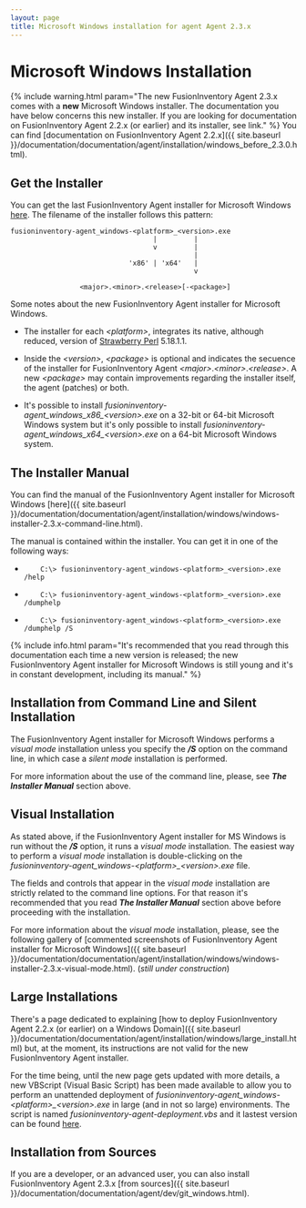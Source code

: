 ```yaml
---
layout: page
title: Microsoft Windows installation for agent Agent 2.3.x
---
```


# Microsoft Windows Installation

{% include warning.html param="The new FusionInventory Agent 2.3.x comes with a **new** Microsoft Windows installer. The documentation you have below concerns this new installer. If you are looking for documentation on FusionInventory Agent 2.2.x (or earlier) and its installer, see link." %}
You can find [documentation on FusionInventory Agent 2.2.x]({{ site.baseurl }}/documentation/documentation/agent/installation/windows_before_2.3.0.html).


## Get the Installer



You can get the last FusionInventory Agent installer for Microsoft Windows [here](http://forge.fusioninventory.org/projects/fusioninventory-agent-windows-installer/files "http://forge.fusioninventory.org/projects/fusioninventory-agent-windows-installer/files"). The filename of the installer follows this pattern:



    fusioninventory-agent_windows-<platform>_<version>.exe
                                       |         |
                                       v         |
                                                 |
                                 'x86' | 'x64'   |
                                                 v
                                                  
                     <major>.<minor>.<release>[-<package>]



Some notes about the new FusionInventory Agent installer for Microsoft Windows.



* The installer for each *\<platform>*, integrates its native, although reduced, version of [Strawberry Perl](http://strawberryperl.com/ "http://strawberryperl.com/") 5.18.1.1.



* Inside the *\<version>*, *\<package>* is optional and indicates the secuence of the installer for FusionInventory Agent *\<major>*.*\<minor>*.*\<release>*. A new *\<package>* may contain improvements regarding the installer itself, the agent (patches) or both.



* It's possible to install *fusioninventory-agent_windows_x86_\<version>.exe* on a 32-bit or 64-bit Microsoft Windows system but it's only possible to install *fusioninventory-agent_windows_x64_\<version>.exe* on a 64-bit Microsoft Windows system.



## The Installer Manual



You can find the manual of the FusionInventory Agent installer for Microsoft Windows [here]({{ site.baseurl }}/documentation/documentation/agent/installation/windows/windows-installer-2.3.x-command-line.html).



The manual is contained within the installer. You can get it in one of the following ways:



*         C:\> fusioninventory-agent_windows-<platform>_<version>.exe /help



*         C:\> fusioninventory-agent_windows-<platform>_<version>.exe /dumphelp



*         C:\> fusioninventory-agent_windows-<platform>_<version>.exe /dumphelp /S


{% include info.html param="It's recommended that you read through this documentation each time a new version is released; the new FusionInventory Agent installer for Microsoft Windows is still young and it's in constant development, including its manual." %}


## Installation from Command Line and Silent Installation



The FusionInventory Agent installer for Microsoft Windows performs a *visual mode* installation unless you specify the ***/S*** option on the command line, in which case a *silent mode* installation is performed.



For more information about the use of the command line, please, see ***The Installer Manual*** section above.



## Visual Installation



As stated above, if the FusionInventory Agent installer for MS Windows is run without the ***/S*** option, it runs a *visual mode* installation. The easiest way to perform a *visual mode* installation is double-clicking on the *fusioninventory-agent_windows-\<platform>_\<version>.exe* file.



The fields and controls that appear in the *visual mode* installation are strictly related to the command line options. For that reason it's recommended that you read ***The Installer Manual*** section above before proceeding with the installation.



For more information about the *visual mode* installation, please, see the following gallery of [commented screenshots of FusionInventory Agent installer for Microsoft Windows]({{ site.baseurl }}/documentation/documentation/agent/installation/windows/windows-installer-2.3.x-visual-mode.html). (*still under construction*)



## Large Installations



There's a page dedicated to explaining [how to deploy FusionInventory Agent 2.2.x (or earlier) on a Windows Domain]({{ site.baseurl }}/documentation/documentation/agent/installation/windows/large_install.html) but, at the moment, its instructions are not valid for the new FusionInventory Agent installer.



For the time being, until the new page gets updated with more details, a new VBScript (Visual Basic Script) has been made available to allow you to perform an unattended deployment of *fusioninventory-agent_windows-\<platform>_\<version>.exe* in large (and in not so large) environments. The script is named *fusioninventory-agent-deployment.vbs* and it lastest version can be found [here](https://raw.github.com/fusinv/fusioninventory-agent/2.3.x/contrib/windows/fusioninventory-agent-deployment.vbs "https://raw.github.com/fusinv/fusioninventory-agent/2.3.x/contrib/windows/fusioninventory-agent-deployment.vbs").



## Installation from Sources



If you are a developer, or an advanced user, you can also install FusionInventory Agent 2.3.x [from sources]({{ site.baseurl }}/documentation/documentation/agent/dev/git_windows.html).



